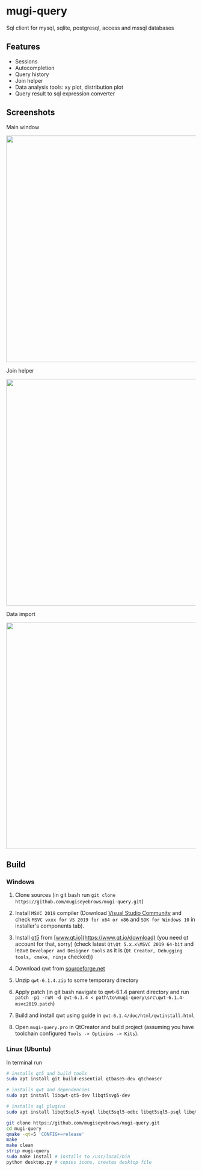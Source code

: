 # mugi-query

Sql client for mysql, sqlite, postgresql, access and mssql databases 

## Features

- Sessions
- Autocompletion
- Query history
- Join helper
- Data analysis tools: xy plot, distribution plot
- Query result to sql expression converter

## Screenshots

Main window

<img src="https://mugiseyebrows.github.io/img/mugi-query-plot.png" width="600"/>

Join helper

<img src="https://mugiseyebrows.github.io/img/mugi-query-join-helper.png" width="600"/>

Data import

<img src="https://mugiseyebrows.github.io/img/mugi-query-import.png" width="600"/>

## Build 

### Windows

1) Clone sources (in git bash run `git clone https://github.com/mugiseyebrows/mugi-query.git`)

2) Install `MSVC 2019` compiler (Download [Visual Studio Community](https://visualstudio.microsoft.com/vs/community/) and check `MSVC vxxx for VS 2019 for x64 or x86` and `SDK for Windows 10` in installer's components tab).

3) Install [qt5](https://d13lb3tujbc8s0.cloudfront.net/onlineinstallers/qt-unified-windows-x86-4.0.0-online.exe) from [www.qt.io](https://www.qt.io/download) (you need qt account for that, sorry) (check latest `Qt\Qt 5.x.x\MSVC 2019 64-bit` and leave `Developer and Designer tools` as it is (`Qt Creator, Debugging tools, cmake, ninja` checked))

4) Download qwt from [sourceforge.net](https://sourceforge.net/projects/qwt/files/qwt/6.1.4/qwt-6.1.4.zip/download)

5) Unzip `qwt-6.1.4.zip` to some temporary directory

6) Apply patch (in git bash navigate to qwt-6.1.4 parent directory and run `patch -p1 -ruN -d qwt-6.1.4 < path\to\mugi-query\src\qwt-6.1.4-msvc2019.patch`)

7) Build and install qwt using guide in `qwt-6.1.4/doc/html/qwtinstall.html`

8) Open `mugi-query.pro` in QtCreator and build project (assuming you have toolchain configured `Tools -> Optioins -> Kits`).

### Linux (Ubuntu)

In terminal run

```bash
# installs qt5 and build tools
sudo apt install git build-essential qtbase5-dev qtchooser

# installs qwt and dependencies
sudo apt install libqwt-qt5-dev libqt5svg5-dev 

# installs sql plugins
sudo apt install libqt5sql5-mysql libqt5sql5-odbc libqt5sql5-psql libqt5sql5-sqlite libqt5sql5-tds libqt5sql5-ibase 

git clone https://github.com/mugiseyebrows/mugi-query.git
cd mugi-query
qmake -qt=5 'CONFIG+=release'
make
make clean
strip mugi-query
sudo make install # installs to /usr/local/bin
python desktop.py # copies icons, creates desktop file
```